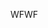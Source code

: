 <span data-ttu-id="26518-101">WF</span><span class="sxs-lookup"><span data-stu-id="26518-101">WF</span></span>